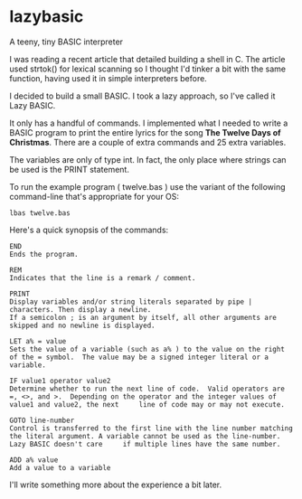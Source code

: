 # lazybasic
A teeny, tiny BASIC interpreter

I was reading a recent article that detailed building a shell in C. The article used strtok() for lexical scanning so I thought I'd tinker a bit with the same function, having used it in simple interpreters before.

I decided to build a small BASIC.  I took a lazy approach, so I've called it Lazy BASIC.

It only has a handful of commands.  I implemented what I needed to write a BASIC program to print the entire lyrics for the song **The Twelve Days of Christmas**.  There are a couple of extra commands and 25 extra variables.

The variables are only of type int.  In fact, the only place where strings can be used is the PRINT statement.

To run the example program ( twelve.bas ) use the variant of the following command-line that's appropriate for your OS:

    lbas twelve.bas

Here's a quick synopsis of the commands:

    END
    Ends the program.

    REM
    Indicates that the line is a remark / comment.

    PRINT
    Display variables and/or string literals separated by pipe | characters. Then display a newline.
    If a semicolon ; is an argument by itself, all other arguments are skipped and no newline is displayed.

    LET a% = value
    Sets the value of a variable (such as a% ) to the value on the right of the = symbol.  The value may be a signed integer literal or a variable.

    IF value1 operator value2
    Determine whether to run the next line of code.  Valid operators are =, <>, and >.  Depending on the operator and the integer values of value1 and value2, the next     line of code may or may not execute.

    GOTO line-number
    Control is transferred to the first line with the line number matching the literal argument. A variable cannot be used as the line-number.  Lazy BASIC doesn't care     if multiple lines have the same number.

    ADD a% value
    Add a value to a variable

I'll write something more about the experience a bit later.
